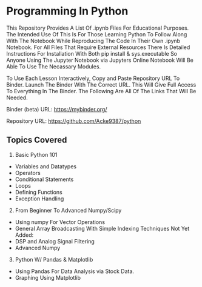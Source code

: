 # Programming In Python
This Repository Provides A List Of .ipynb Files For Educational Purposes. The Intended Use Of This Is For Those Learning Python To 
Follow Along With The Notebook While Reproducing The Code In Their Own .ipynb Notebook. For All Files That Require External Resources
There Is Detailed Instructions For Installation With Both pip install & sys.executable So Anyone Using The Jupyter Notebook via Jupyters Online Notebook Will Be Able To Use The Necassary Modules. 

To Use Each Lesson Interactively, Copy and Paste Repository URL To Binder. Launch The Binder With The Correct URL. This Will Give Full Access To Everything In The Binder. The Following Are All Of The Links That Will Be Needed.

Binder (beta) URL: https://mybinder.org/

Repository URL: https://github.com/Acke9387/python

## Topics Covered
1. Basic Python 101
  * Variables and Datatypes
  * Operators
  * Conditional Statements
  * Loops
  * Defining Functions
  * Exception Handling
  
2. From Beginner To Advanced Numpy/Scipy
  * Using numpy For Vector Operations
  * General Array Broadcasting With Simple Indexing Techniques
  Not Yet Added:
  * DSP and Analog Signal Filtering
  * Advanced Numpy
  
3. Python W/ Pandas & Matplotlib
  * Using Pandas For Data Analysis via Stock Data. 
  * Graphing Using Matplotlib
 






